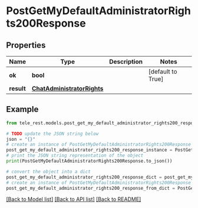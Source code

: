 # PostGetMyDefaultAdministratorRights200Response


## Properties

Name | Type | Description | Notes
------------ | ------------- | ------------- | -------------
**ok** | **bool** |  | [default to True]
**result** | [**ChatAdministratorRights**](ChatAdministratorRights.md) |  | 

## Example

```python
from tele_rest.models.post_get_my_default_administrator_rights200_response import PostGetMyDefaultAdministratorRights200Response

# TODO update the JSON string below
json = "{}"
# create an instance of PostGetMyDefaultAdministratorRights200Response from a JSON string
post_get_my_default_administrator_rights200_response_instance = PostGetMyDefaultAdministratorRights200Response.from_json(json)
# print the JSON string representation of the object
print(PostGetMyDefaultAdministratorRights200Response.to_json())

# convert the object into a dict
post_get_my_default_administrator_rights200_response_dict = post_get_my_default_administrator_rights200_response_instance.to_dict()
# create an instance of PostGetMyDefaultAdministratorRights200Response from a dict
post_get_my_default_administrator_rights200_response_from_dict = PostGetMyDefaultAdministratorRights200Response.from_dict(post_get_my_default_administrator_rights200_response_dict)
```
[[Back to Model list]](../README.md#documentation-for-models) [[Back to API list]](../README.md#documentation-for-api-endpoints) [[Back to README]](../README.md)


